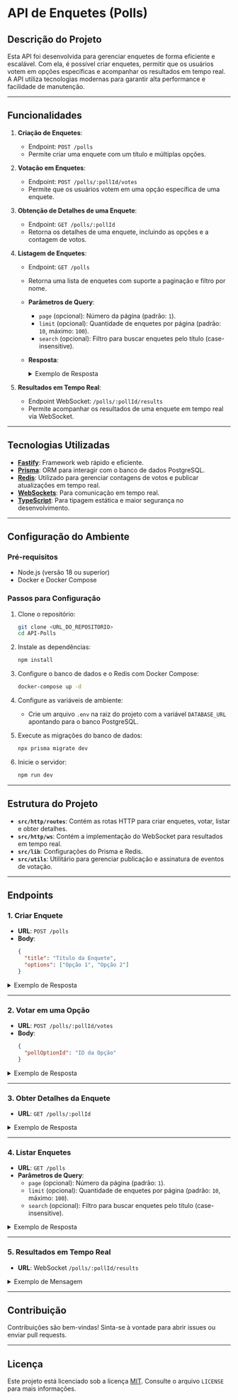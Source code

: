 # **API de Enquetes (Polls)**

## **Descrição do Projeto**

Esta API foi desenvolvida para gerenciar enquetes de forma eficiente e escalável. Com ela, é possível criar enquetes, permitir que os usuários votem em opções específicas e acompanhar os resultados em tempo real. A API utiliza tecnologias modernas para garantir alta performance e facilidade de manutenção.

---

## **Funcionalidades**

1. **Criação de Enquetes**:
   - Endpoint: `POST /polls`
   - Permite criar uma enquete com um título e múltiplas opções.

2. **Votação em Enquetes**:
   - Endpoint: `POST /polls/:pollId/votes`
   - Permite que os usuários votem em uma opção específica de uma enquete.

3. **Obtenção de Detalhes de uma Enquete**:
   - Endpoint: `GET /polls/:pollId`
   - Retorna os detalhes de uma enquete, incluindo as opções e a contagem de votos.

4. **Listagem de Enquetes**:
   - Endpoint: `GET /polls`
   - Retorna uma lista de enquetes com suporte a paginação e filtro por nome.
   - **Parâmetros de Query**:
     - `page` (opcional): Número da página (padrão: `1`).
     - `limit` (opcional): Quantidade de enquetes por página (padrão: `10`, máximo: `100`).
     - `search` (opcional): Filtro para buscar enquetes pelo título (case-insensitive).
   - **Resposta**:
     <details>
     <summary>Exemplo de Resposta</summary>

     ```json
     {
       "data": [
         {
           "id": "123e4567-e89b-12d3-a456-426614174000",
           "nome": "Qual é a sua linguagem favorita?",
           "createdAt": "2023-10-01T12:00:00.000Z"
         },
         {
           "id": "123e4567-e89b-12d3-a456-426614174001",
           "nome": "Qual é o melhor framework?",
           "createdAt": "2023-10-02T15:30:00.000Z"
         }
       ],
       "meta": {
         "total": 15,
         "page": 1,
         "limit": 10,
         "totalPages": 2
       }
     }
     ```
     </details>

5. **Resultados em Tempo Real**:
   - Endpoint WebSocket: `/polls/:pollId/results`
   - Permite acompanhar os resultados de uma enquete em tempo real via WebSocket.

---

## **Tecnologias Utilizadas**

- [**Fastify**](https://www.fastify.io/): Framework web rápido e eficiente.
- [**Prisma**](https://www.prisma.io/): ORM para interagir com o banco de dados PostgreSQL.
- [**Redis**](https://redis.io/): Utilizado para gerenciar contagens de votos e publicar atualizações em tempo real.
- [**WebSockets**](https://developer.mozilla.org/pt-BR/docs/Web/API/WebSockets_API): Para comunicação em tempo real.
- [**TypeScript**](https://www.typescriptlang.org/): Para tipagem estática e maior segurança no desenvolvimento.

---

## **Configuração do Ambiente**

### **Pré-requisitos**

- Node.js (versão 18 ou superior)
- Docker e Docker Compose

### **Passos para Configuração**

1. Clone o repositório:
   ```bash
   git clone <URL_DO_REPOSITORIO>
   cd API-Polls
   ```

2. Instale as dependências:
   ```bash
   npm install
   ```

3. Configure o banco de dados e o Redis com Docker Compose:
   ```bash
   docker-compose up -d
   ```

4. Configure as variáveis de ambiente:
   - Crie um arquivo `.env` na raiz do projeto com a variável `DATABASE_URL` apontando para o banco PostgreSQL.

5. Execute as migrações do banco de dados:
   ```bash
   npx prisma migrate dev
   ```

6. Inicie o servidor:
   ```bash
   npm run dev
   ```

---

## **Estrutura do Projeto**

- **`src/http/routes`**: Contém as rotas HTTP para criar enquetes, votar, listar e obter detalhes.
- **`src/http/ws`**: Contém a implementação do WebSocket para resultados em tempo real.
- **`src/lib`**: Configurações do Prisma e Redis.
- **`src/utils`**: Utilitário para gerenciar publicação e assinatura de eventos de votação.

---

## **Endpoints**

### **1. Criar Enquete**
- **URL**: `POST /polls`
- **Body**:
  ```json
  {
    "title": "Título da Enquete",
    "options": ["Opção 1", "Opção 2"]
  }
  ```
<details>
<summary>Exemplo de Resposta</summary>

```json
{
  "pollId": "123e4567-e89b-12d3-a456-426614174000"
}
```
</details>

---

### **2. Votar em uma Opção**
- **URL**: `POST /polls/:pollId/votes`
- **Body**:
  ```json
  {
    "pollOptionId": "ID da Opção"
  }
  ```
<details>
<summary>Exemplo de Resposta</summary>

```json
{
  "status": 201
}
```
</details>

---

### **3. Obter Detalhes da Enquete**
- **URL**: `GET /polls/:pollId`
<details>
<summary>Exemplo de Resposta</summary>

```json
{
  "poll": {
    "id": "123e4567-e89b-12d3-a456-426614174000",
    "title": "Qual é a sua linguagem favorita?",
    "options": [
      {
        "id": "1",
        "title": "JavaScript",
        "score": 10
      },
      {
        "id": "2",
        "title": "Python",
        "score": 5
      }
    ]
  }
}
```
</details>

---

### **4. Listar Enquetes**
- **URL**: `GET /polls`
- **Parâmetros de Query**:
  - `page` (opcional): Número da página (padrão: `1`).
  - `limit` (opcional): Quantidade de enquetes por página (padrão: `10`, máximo: `100`).
  - `search` (opcional): Filtro para buscar enquetes pelo título (case-insensitive).
<details>
<summary>Exemplo de Resposta</summary>

```json
{
  "data": [
    {
      "id": "123e4567-e89b-12d3-a456-426614174000",
      "nome": "Qual é a sua linguagem favorita?",
      "createdAt": "2023-10-01T12:00:00.000Z"
    }
  ],
  "meta": {
    "total": 15,
    "page": 1,
    "limit": 10,
    "totalPages": 2
  }
}
```
</details>

---

### **5. Resultados em Tempo Real**
- **URL**: WebSocket `/polls/:pollId/results`
<details>
<summary>Exemplo de Mensagem</summary>

```json
{
  "pollOptionId": "123e4567-e89b-12d3-a456-426614174001",
  "votes": 42
}
```
</details>

---

## **Contribuição**

Contribuições são bem-vindas! Sinta-se à vontade para abrir issues ou enviar pull requests.

---

## **Licença**

Este projeto está licenciado sob a licença [MIT](https://opensource.org/licenses/MIT). Consulte o arquivo `LICENSE` para mais informações.
